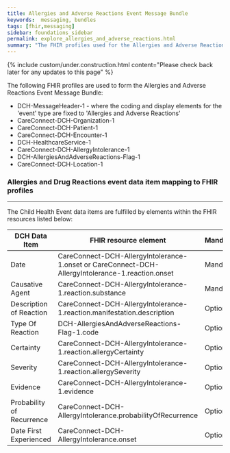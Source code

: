```yaml
---
title: Allergies and Adverse Reactions Event Message Bundle
keywords:  messaging, bundles
tags: [fhir,messaging]
sidebar: foundations_sidebar
permalink: explore_allergies_and_adverse_reactions.html
summary: "The FHIR profiles used for the Allergies and Adverse Reactions Event Message Bundle"
---
```

{% include custom/under.construction.html content="Please check back later for any updates to this page" %}

The following FHIR profiles are used to form the Allergies and Adverse Reactions Event Message Bundle:

- DCH-MessageHeader-1 - where the coding and display elements for the 'event' type are fixed to 'Allergies and Adverse Reactions'
- CareConnect-DCH-Organization-1
- CareConnect-DCH-Patient-1
- CareConnect-DCH-Encounter-1
- DCH-HealthcareService-1
- CareConnect-DCH-AllergyIntolerance-1
- DCH-AllergiesAndAdverseReactions-Flag-1
- CareConnect-DCH-Location-1

### Allergies and Drug Reactions event data item mapping to FHIR profiles ###
----------
The Child Health Event data items are fulfilled by elements within the FHIR resources listed below:
                                                                                                   
| DCH Data Item               | FHIR resource element                                                                                   | Mandatory/Required/Optional |
|-----------------------------|---------------------------------------------------------------------------------------------------------|-----------------------------|
| Date                        | CareConnect-DCH-AllergyIntolerance-1.onset or CareConnect-DCH-AllergyIntolerance-1.reaction.onset       | Mandatory                   |
| Causative Agent             | CareConnect-DCH-AllergyIntolerance-1.reaction.substance                                                 | Mandatory                   |
| Description of Reaction     | CareConnect-DCH-AllergyIntolerance-1.reaction.manifestation.description                                 | Optional                    |
| Type Of Reaction            | DCH-AllergiesAndAdverseReactions-Flag-1.code                                                            | Optional                    |
| Certainty                   | CareConnect-DCH-AllergyIntolerance-1.reaction.allergyCertainty                                          | Optional                    |
| Severity                    | CareConnect-DCH-AllergyIntolerance-1.reaction.allergySeverity                                           | Optional                    |
| Evidence                    | CareConnect-DCH-AllergyIntolerance-1.evidence															| Optional                    |
| Probability of Recurrence   | CareConnect-DCH-AllergyIntolerance.probabilityOfRecurrence                                              | Optional                    |
| Date First Experienced      | CareConnect-DCH-AllergyIntolerance.onset                                                                | Optional                    |